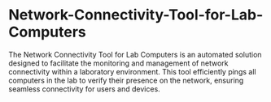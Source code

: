 # Network-Connectivity-Tool-for-Lab-Computers
The Network Connectivity Tool for Lab Computers is an automated solution designed to facilitate the monitoring and management of network connectivity within a laboratory environment. This tool efficiently pings all computers in the lab to verify their presence on the network, ensuring seamless connectivity for users and devices.
